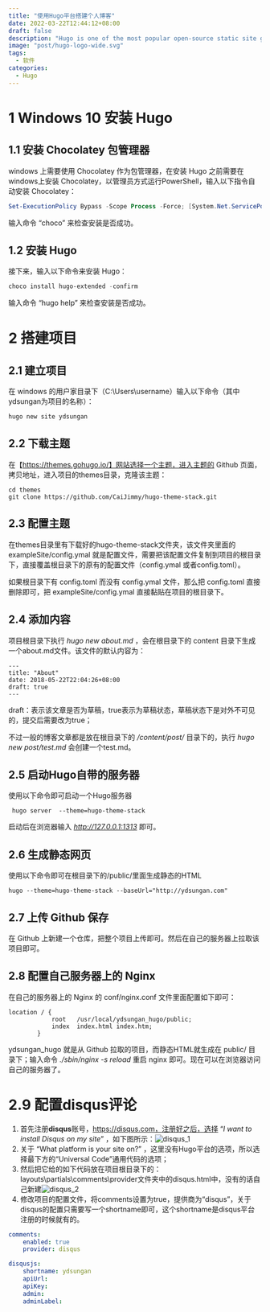 ```yaml
---
title: "使用Hugo平台搭建个人博客"
date: 2022-03-22T12:44:12+08:00
draft: false
description: "Hugo is one of the most popular open-source static site generators. With its amazing speed and flexibility, Hugo makes building websites fun again."
image: "post/hugo-logo-wide.svg"
tags:
  - 软件
categories:
  - Hugo
---
```


# 1 Windows 10 安装 Hugo

## 1.1 安装 Chocolatey 包管理器

windows 上需要使用 Chocolatey 作为包管理器，在安装 Hugo 之前需要在windows上安装 Chocolatey，以管理员方式运行PowerShell，输入以下指令自动安装 Chocolatey：

```powershell
Set-ExecutionPolicy Bypass -Scope Process -Force; [System.Net.ServicePointManager]::SecurityProtocol = [System.Net.ServicePointManager]::SecurityProtocol -bor 3072; iex ((New-Object System.Net.WebClient).DownloadString('https://chocolatey.org/install.ps1'))
```

输入命令 “choco” 来检查安装是否成功。

## 1.2 安装 Hugo

接下来，输入以下命令来安装 Hugo：

```powershell
choco install hugo-extended -confirm
```

输入命令 “hugo help” 来检查安装是否成功。



# 2 搭建项目

## 2.1 建立项目

在 windows 的用户家目录下（C:\Users\username）输入以下命令（其中ydsungan为项目的名称）：

```powershell
hugo new site ydsungan
```

## 2.2 下载主题

在【https://themes.gohugo.io/】网站选择一个主题，进入主题的 Github 页面，拷贝地址，进入项目的themes目录，克隆该主题：

```
cd themes
git clone https://github.com/CaiJimmy/hugo-theme-stack.git
```

## 2.3 配置主题

在themes目录里有下载好的hugo-theme-stack文件夹，该文件夹里面的 exampleSite/config.ymal 就是配置文件，需要把该配置文件复制到项目的根目录下，直接覆盖根目录下的原有的配置文件（config.ymal 或者config.toml）。

如果根目录下有 config.toml 而没有 config.ymal 文件，那么把 config.toml 直接删除即可，把 exampleSite/config.ymal 直接黏贴在项目的根目录下。

## 2.4 添加内容

项目根目录下执行 *hugo new about.md* ，会在根目录下的 content 目录下生成一个about.md文件。该文件的默认内容为：

```
---
title: "About"
date: 2018-05-22T22:04:26+08:00
draft: true
---
```

draft：表示该文章是否为草稿，true表示为草稿状态，草稿状态下是对外不可见的，提交后需要改为true；

不过一般的博客文章都是放在根目录下的 */content/post/* 目录下的，执行 *hugo new post/test.md* 会创建一个test.md。

## 2.5 启动Hugo自带的服务器

使用以下命令即可启动一个Hugo服务器

```
 hugo server  --theme=hugo-theme-stack
```

启动后在浏览器输入 *http://127.0.0.1:1313* 即可。



## 2.6 生成静态网页

使用以下命令即可在根目录下的/public/里面生成静态的HTML

```
hugo --theme=hugo-theme-stack --baseUrl="http://ydsungan.com"
```



## 2.7 上传 Github 保存

在 Github 上新建一个仓库，把整个项目上传即可。然后在自己的服务器上拉取该项目即可。

## 2.8 配置自己服务器上的 Nginx

在自己的服务器上的 Nginx 的 conf/nginx.conf 文件里面配置如下即可：

```
location / {
            root   /usr/local/ydsungan_hugo/public;
            index  index.html index.htm;
        }
```

ydsungan_hugo 就是从 Github 拉取的项目，而静态HTML就生成在 public/ 目录下；输入命令 *./sbin/nginx -s reload* 重启 nginx 即可。现在可以在浏览器访问自己的服务器了。

# 2.9 配置disqus评论

1. 首先注册**disqus**账号，https://disqus.com，注册好之后，选择 “*I want to install Disqus on my site*” ，如下图所示：![disqus_1](post/disqus_1.png)
2. 关于 “What platform is your site on?” ，这里没有Hugo平台的选项，所以选择最下方的“Universal Code”通用代码的选项；
3. 然后把它给的如下代码放在项目根目录下的：layouts\partials\comments\provider文件夹中的disqus.html中，没有的话自己新建![disqus_2](post/disqus_2.png)
4. 修改项目的配置文件，将comments设置为true，提供商为“disqus”，关于disqus的配置只需要写一个shortname即可，这个shortname是disqus平台注册的时候就有的。

```yaml
comments:
	enabled: true
	provider: disqus

disqusjs:
    shortname: ydsungan
    apiUrl:
    apiKey:
    admin:
    adminLabel:
```

 

